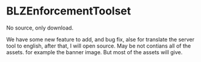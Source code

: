 # BLZEnforcementToolset
No source, only download. 

We have some new feature to add, and bug fix, alse for translate the server tool to english, after that, I will open source.
May be not contians all of the assets. for example the banner image. But most of the assets will give.

